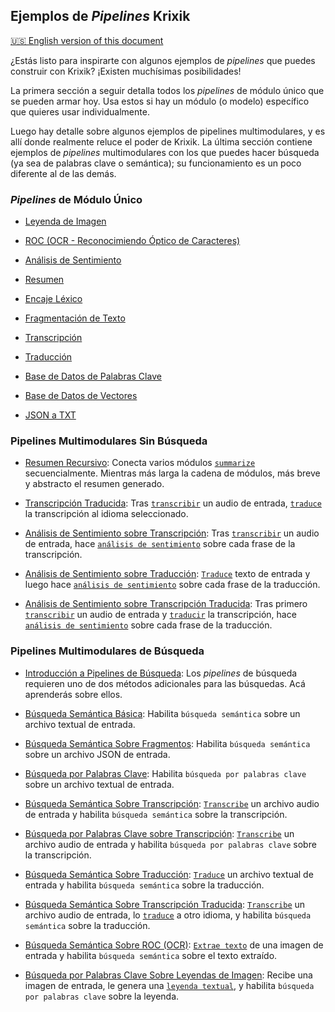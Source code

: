 ## Ejemplos de *Pipelines* Krixik
[🇺🇸 English version of this document](https://krixik-docs.readthedocs.io/latest/examples/pipeline_examples_overview/)

¿Estás listo para inspirarte con algunos ejemplos de *pipelines* que puedes construir con Krixik? ¡Existen muchísimas posibilidades!

La primera sección a seguir detalla todos los *pipelines* de módulo único que se pueden armar hoy. Usa estos si hay un módulo (o modelo) específico que quieres usar individualmente.

Luego hay detalle sobre algunos ejemplos de pipelines multimodulares, y es allí donde realmente reluce el poder de Krixik. La última sección contiene ejemplos de *pipelines* multimodulares con los que puedes hacer búsqueda (ya sea de palabras clave o semántica); su funcionamiento es un poco diferente al de las demás.

### *Pipelines* de Módulo Único

- [Leyenda de Imagen](ejemplos_pipelines_modulo_unico/unico_caption_leyenda_de_imagen.md)

- [ROC (OCR - Reconocimiendo Óptico de Caracteres)](ejemplos_pipelines_modulo_unico/unico_ocr_roc.md)

- [Análisis de Sentimiento](ejemplos_pipelines_modulo_unico/unico_sentiment_analisis_de_sentimiento.md)

- [Resumen](ejemplos_pipelines_modulo_unico/unico_summarize_resumen.md)

- [Encaje Léxico](ejemplos_pipelines_modulo_unico/unico_text-embedder_encaje_lexico.md)

- [Fragmentación de Texto](ejemplos_pipelines_modulo_unico/unico_parser_fragmentacion.md)

- [Transcripción](ejemplos_pipelines_modulo_unico/unico_transcribe_transcripcion.md)

- [Traducción](ejemplos_pipelines_modulo_unico/unico_translate_traduccion.md)

- [Base de Datos de Palabras Clave](ejemplos_pipelines_modulo_unico/unico_keyword-db_base_de_datos_de_palabras_clave.md)

- [Base de Datos de Vectores](ejemplos_pipelines_modulo_unico/unico_vector-db_base_de_datos_vectorial.md)

- [JSON a TXT](ejemplos_pipelines_modulo_unico/unico_json-to-txt.md)

### Pipelines Multimodulares Sin Búsqueda

- [Resumen Recursivo](ejemplos_pipelines_multi_modulo_sin_busqueda/multi_resumen_recursivo.md): Conecta varios módulos [`summarize`](../modulos/modulos_ia/modulo_summarize_resumen.md) secuencialmente. Mientras más larga la cadena de módulos, más breve y abstracto el resumen generado.

- [Transcripción Traducida](ejemplos_pipelines_multi_modulo_sin_busqueda/multi_transcripcion_traducida.md): Tras [`transcribir`](../modulos/modulos_ia/modulo_transcribe_transcripcion.md) un audio de entrada, [`traduce`](../modulos/modulos_ia/modulo_translate_traduccion.md) la transcripción al idioma seleccionado.

- [Análisis de Sentimiento sobre Transcripción](ejemplos_pipelines_multi_modulo_sin_busqueda/multi_analisis_de_sentimiento_sobre_transcripcion.md): Tras [`transcribir`](../modulos/modulos_ia/modulo_transcribe_transcripcion.md) un audio de entrada, hace [`análisis de sentimiento`](../modulos/modulos_ia/modulo_sentiment_analisis_de_sentimiento.md) sobre cada frase de la transcripción.

- [Análisis de Sentimiento sobre Traducción](ejemplos_pipelines_multi_modulo_sin_busqueda/multi_analisis_de_sentimiento_sobre_traduccion.md): [`Traduce`](../modulos/modulos_ia/modulo_translate_traduccion.md) texto de entrada y luego hace [`análisis de sentimiento`](../modulos/modulos_ia/modulo_sentiment_analisis_de_sentimiento.md) sobre cada frase de la traducción.

- [Análisis de Sentimiento sobre Transcripción Traducida](ejemplos_pipelines_multi_modulo_sin_busqueda/multi_analisis_de_sentimiento_sobre_transcripcion_traducida.md): Tras primero [`transcribir`](../modulos/modulos_ia/modulo_transcribe_transcripcion.md) un audio de entrada y [`traducir`](../modulos/modulos_ia/modulo_translate_traduccion.md) la transcripción, hace [`análisis de sentimiento`](../modulos/modulos_ia/modulo_sentiment_analisis_de_sentimiento.md) sobre cada frase de la traducción.

### Pipelines Multimodulares de Búsqueda

- [Introducción a Pipelines de Búsqueda](ejemplos_pipelines_de_busqueda/introduccion_pipelines_de_busqueda.md): Los *pipelines* de búsqueda requieren uno de dos métodos adicionales para las búsquedas. Acá aprenderás sobre ellos.

- [Búsqueda Semántica Básica](ejemplos_pipelines_de_busqueda/multi_busqueda_semantica_basica.md): Habilita `búsqueda semántica` sobre un archivo textual de entrada.

- [Búsqueda Semántica Sobre Fragmentos](ejemplos_pipelines_de_busqueda/multi_busqueda_semantica_sobre_fragmentos.md): Habilita `búsqueda semántica` sobre un archivo JSON de entrada.

- [Búsqueda por Palabras Clave](ejemplos_pipelines_de_busqueda/multi_busqueda_por_palabras_clave_basica.md): Habilita `búsqueda por palabras clave` sobre un archivo textual de entrada.

- [Búsqueda Semántica Sobre Transcripción](ejemplos_pipelines_de_busqueda/multi_busqueda_semantica_sobre_transcripcion.md): [`Transcribe`](../modulos/modulos_ia/modulo_transcribe_transcripcion.md) un archivo audio de entrada y habilita `búsqueda semántica` sobre la transcripción.

- [Búsqueda por Palabras Clave sobre Transcripción](ejemplos_pipelines_de_busqueda/multi_busqueda_por_palabras_clave_sobre_transcripcion.md): [`Transcribe`](../modulos/modulos_ia/modulo_transcribe_transcripcion.md) un archivo audio de entrada y habilita `búsqueda por palabras clave` sobre la transcripción.

- [Búsqueda Semántica Sobre Traducción](ejemplos_pipelines_de_busqueda/multi_busqueda_semantica_sobre_traduccion.md): [`Traduce`](../modulos/modulos_ia/modulo_translate_traduccion.md) un archivo textual de entrada y habilita `búsqueda semántica` sobre la traducción.

- [Búsqueda Semántica Sobre Transcripción Traducida](ejemplos_pipelines_de_busqueda/multi_busqueda_semantica_sobre_transcripcion_traducida.md): [`Transcribe`](../modulos/modulos_ia/modulo_transcribe_transcripcion.md) un archivo audio de entrada, lo [`traduce`](../modulos/modulos_ia/modulo_translate_traduccion.md) a otro idioma, y habilita `búsqueda semántica` sobre la traducción.

- [Búsqueda Semántica Sobre ROC (OCR)](ejemplos_pipelines_de_busqueda/multi_busqueda_semantica_sobre_roc.md): [`Extrae texto`](../modulos/modulos_ia/modulo_ocr_roc.md) de una imagen de entrada y habilita `búsqueda semántica` sobre el texto extraído.

- [Búsqueda por Palabras Clave Sobre Leyendas de Imagen](ejemplos_pipelines_de_busqueda/multi_busqueda_por_palabras_clave_sobre_leyendas_de_imagen.md): Recibe una imagen de entrada, le genera una [`leyenda textual`](../modulos/modulos_ia/modulo_caption_leyenda_de_imagen.md), y habilita `búsqueda por palabras clave` sobre la leyenda.
